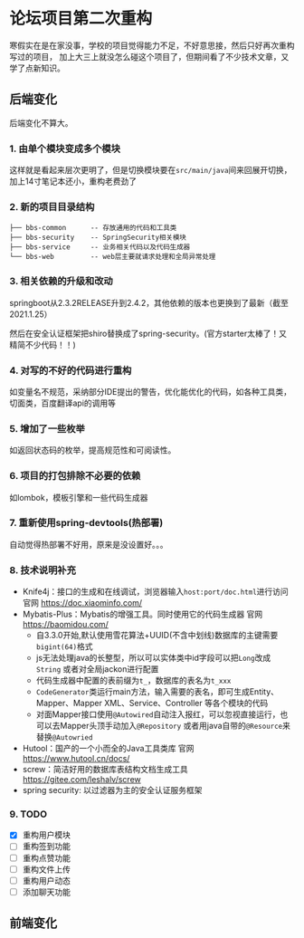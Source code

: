 # 论坛项目第二次重构

寒假实在是在家没事，学校的项目觉得能力不足，不好意思接，然后只好再次重构写过的项目， 加上大三上就没怎么碰这个项目了，但期间看了不少技术文章，又学了点新知识。

## 后端变化

后端变化不算大。

### 1. 由单个模块变成多个模块

这样就是看起来层次更明了，但是切换模块要在`src/main/java`间来回展开切换，加上14寸笔记本还小，重构老费劲了

### 2. 新的项目目录结构

````demo
├── bbs-common		-- 存放通用的代码和工具类 
├── bbs-security	-- SpringSecurity相关模块 
├── bbs-service		-- 业务相关代码以及代码生成器 
└── bbs-web		   	-- web层主要就请求处理和全局异常处理  
````

### 3. 相关依赖的升级和改动

springboot从2.3.2RELEASE升到2.4.2，其他依赖的版本也更换到了最新（截至2021.1.25）

然后在安全认证框架把shiro替换成了spring-security。(官方starter太棒了！又精简不少代码！！)

### 4. 对写的不好的代码进行重构

如变量名不规范，采纳部分IDE提出的警告，优化能优化的代码，如各种工具类，切面类，百度翻译api的调用等

### 5. 增加了一些枚举

如返回状态码的枚举，提高规范性和可阅读性。

### 6. 项目的打包排除不必要的依赖

如lombok，模板引擎和一些代码生成器

### 7. 重新使用spring-devtools(热部署)

自动觉得热部署不好用，原来是没设置好。。。

### 8. 技术说明补充

- Knife4j：接口的生成和在线调试，浏览器输入`host:port/doc.html`进行访问 官网 https://doc.xiaominfo.com/
- Mybatis-Plus：Mybatis的增强工具。同时使用它的代码生成器 官网 https://baomidou.com/
    - 自3.3.0开始,默认使用雪花算法+UUID(不含中划线)数据库的主键需要 `bigint(64)`格式
    - js无法处理java的长整型，所以可以实体类中id字段可以把`Long`改成`String` 或者对全局jackon进行配置
    - 代码生成器中配置的表前缀为`t_`，数据库的表名为`t_xxx`
    - `CodeGenerator`类运行main方法，输入需要的表名，即可生成Entity、Mapper、Mapper
      XML、Service、Controller 等各个模块的代码
    - 对面Mapper接口使用`@Autowired`自动注入报红，可以忽视直接运行，也可以去Mapper头顶手动加入`@Repository`
      或者用java自带的`@Resource`来替换`@Autowried`
- Hutool：国产的一个小而全的Java工具类库 官网 https://www.hutool.cn/docs/
- screw：简洁好用的数据库表结构文档生成工具 https://gitee.com/leshalv/screw
- spring security: 以过滤器为主的安全认证服务框架

### 9. TODO

- [x] 重构用户模块
- [ ] 重构签到功能
- [ ] 重构点赞功能
- [ ] 重构文件上传
- [ ] 重构用户动态
- [ ] 添加聊天功能

## 前端变化

